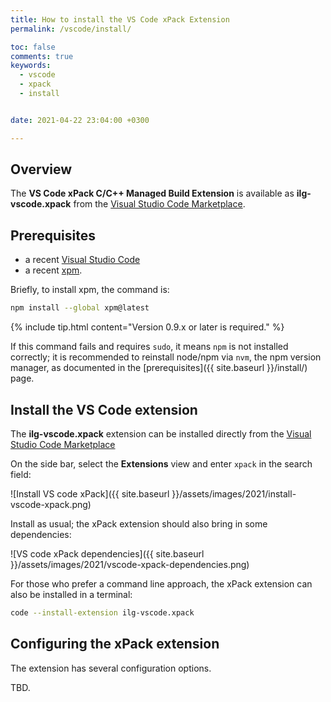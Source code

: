 ```yaml
---
title: How to install the VS Code xPack Extension
permalink: /vscode/install/

toc: false
comments: true
keywords:
  - vscode
  - xpack
  - install


date: 2021-04-22 23:04:00 +0300

---
```


## Overview

The **VS Code xPack C/C++ Managed Build Extension** is
available as **ilg-vscode.xpack** from the
[Visual Studio Code Marketplace](https://marketplace.visualstudio.com/items?itemName=ilg-vscode.xpack).

## Prerequisites

- a recent [Visual Studio Code](https://code.visualstudio.com)
- a recent [xpm](https://www.npmjs.com/package/xpm).

Briefly, to install xpm, the command is:

```sh
npm install --global xpm@latest
```

{% include tip.html content="Version 0.9.x or later is required." %}

If this command fails and requires `sudo`,
it means `npm` is not
installed correctly;
it is recommended to reinstall node/npm via `nvm`, the npm version manager,
as documented in the
[prerequisites]({{ site.baseurl }}/install/) page.

## Install the VS Code extension

The **ilg-vscode.xpack** extension can be installed directly from the
[Visual Studio Code Marketplace](https://marketplace.visualstudio.com/items?itemName=ilg-vscode.xpack)

On the side bar, select the **Extensions** view and enter `xpack` in the
search field:

![Install VS code xPack]({{ site.baseurl }}/assets/images/2021/install-vscode-xpack.png)

Install as usual; the xPack extension should also bring in some dependencies:

![VS code xPack dependencies]({{ site.baseurl }}/assets/images/2021/vscode-xpack-dependencies.png)

For those who prefer a command line approach, the xPack extension can also
be installed in a terminal:

```sh
code --install-extension ilg-vscode.xpack
```

## Configuring the xPack extension

The extension has several configuration options.

TBD.
